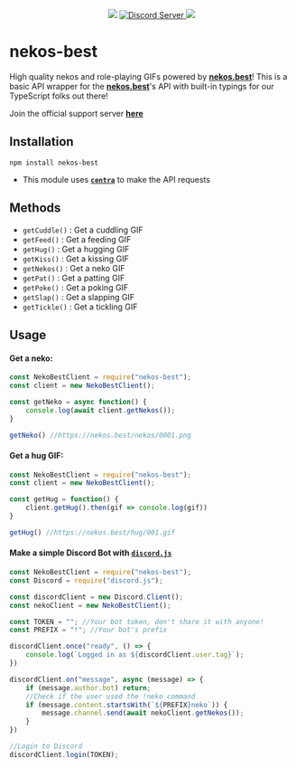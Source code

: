 <div  align="center">
<p>
<img  src="https://dummyimage.com/2x20/ff00ae/ff00ae.png" /></a>
<a  href="https://discord.gg/qKHGJXZQSu"><img  src="https://discord.com/api/guilds/793810017681276960/widget.png"  alt="Discord Server" />
<img  src="https://dummyimage.com/2x20/ff00ae/ff00ae.png" /></a>
</p>
</div>

# nekos-best
High quality nekos and role-playing GIFs powered by **[nekos.best](https://nekos.best)**!
This is a basic API wrapper for the **[nekos.best](https://nekos.best)**'s API with built-in typings for our TypeScript folks out there!

Join the official support server **[here](https://discord.gg/qKHGJXZQSu)**

## Installation

```npm install nekos-best```

 - This module uses **[`centra`](https://www.npmjs.com/package/centra)** to make the API requests

## Methods

- `getCuddle()` : Get a cuddling GIF
- `getFeed()` : Get a feeding GIF
- `getHug()` : Get a hugging GIF
- `getKiss()` : Get a kissing GIF
- `getNekos()` : Get a neko GIF
- `getPat()` : Get a patting GIF
- `getPoke()` : Get a poking GIF
- `getSlap()` : Get a slapping GIF
- `getTickle()` : Get a tickling GIF

## Usage

#### Get a neko:
```js
const NekoBestClient = require("nekos-best");
const client = new NekoBestClient();

const getNeko = async function() {
	console.log(await client.getNekos());
}

getNeko() //https://nekos.best/nekos/0001.png
```

#### Get a hug GIF:
```js
const NekoBestClient = require("nekos-best");
const client = new NekoBestClient();

const getHug = function() {
	client.getHug().then(gif => console.log(gif))
}

getHug() //https://nekos.best/hug/001.gif
```

#### Make a simple Discord Bot with [`discord.js`](https://www.npmjs.com/package/discord.js)

```js
const NekoBestClient = require("nekos-best");
const Discord = require("discord.js");

const discordClient = new Discord.Client();
const nekoClient = new NekoBestClient();

const TOKEN = ""; //Your bot token, don't share it with anyone!
const PREFIX = "!"; //Your bot's prefix

discordClient.once("ready", () => {
    console.log(`Logged in as ${discordClient.user.tag}`);
})

discordClient.on("message", async (message) => {
    if (message.author.bot) return;
    //Check if the user used the !neko command
    if (message.content.startsWith(`${PREFIX}neko`)) {
        message.channel.send(await nekoClient.getNekos());
    }
})

//Login to Discord
discordClient.login(TOKEN);
```